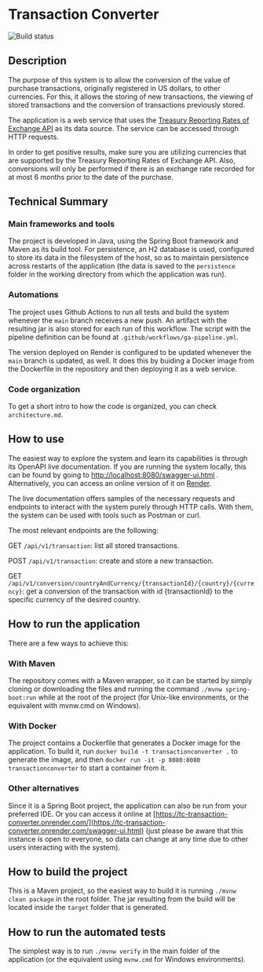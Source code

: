 # Transaction Converter

![Build status](https://github.com/ceccon-t/transactionconverter/actions/workflows/ga-pipeline.yml/badge.svg "Build status")

## Description

The purpose of this system is to allow the conversion of the value of purchase transactions, originally registered in US dollars, to other currencies. For this, it allows the storing of new transactions, the viewing of stored transactions and the conversion of transactions previously stored.

The application is a web service that uses the [Treasury Reporting Rates of Exchange API](https://fiscaldata.treasury.gov/datasets/treasury-reporting-rates-exchange/treasury-reporting-rates-of-exchange) as its data source. The service can be accessed through HTTP requests.

In order to get positive results, make sure you are utilizing currencies that are supported by the Treasury Reporting Rates of Exchange API. Also, conversions will only be performed if there is an exchange rate recorded for at most 6 months prior to the date of the purchase.


## Technical Summary

### Main frameworks and tools

The project is developed in Java, using the Spring Boot framework and Maven as its build tool. For persistence, an H2 database is used, configured to store its data in the filesystem of the host, so as to maintain persistence across restarts of the application (the data is saved to the `persistence` folder in the working directory from which the application was run).

### Automations

The project uses Github Actions to run all tests and build the system whenever the `main` branch receives a new push. An artifact with the resulting jar is also stored for each run of this workflow. The script with the pipeline definition can be found at `.github/workflows/ga-pipeline.yml`.

The version deployed on Render is configured to be updated whenever the `main` branch is updated, as well. It does this by buiding a Docker image from the Dockerfile in the repository and then deploying it as a web service.

### Code organization

To get a short intro to how the code is organized, you can check `architecture.md`.


## How to use

The easiest way to explore the system and learn its capabilities is through its OpenAPI live documentation. If you are running the system locally, this can be found by going to [http://localhost:8080/swagger-ui.html](http://localhost:8080/swagger-ui.html) . Alternatively, you can access an online version of it on [Render](https://tc-transaction-converter.onrender.com/swagger-ui.html).

The live documentation offers samples of the necessary requests and endpoints to interact with the system purely through HTTP calls. With them, the system can be used with tools such as Postman or curl.

The most relevant endpoints are the following:

GET `/api/v1/transaction`: list all stored transactions.

POST `/api/v1/transaction`: create and store a new transaction.

GET `/api/v1/conversion/countryAndCurrency/{transactionId}/{country}/{currency}`: get a conversion of the transaction with id {transactionId} to the specific currency of the desired country.


## How to run the application

There are a few ways to achieve this:

### With Maven

The repository comes with a Maven wrapper, so it can be started by simply cloning or downloading the files and running the command `./mvnw spring-boot:run` while at the root of the project (for Unix-like environments, or the equivalent with mvnw.cmd on Windows).

### With Docker

The project contains a Dockerfile that generates a Docker image for the application. To build it, run `docker build -t transactionconverter .` to generate the image, and then `docker run -it -p 8080:8080 transactionconverter` to start a container from it.

### Other alternatives

Since it is a Spring Boot project, the application can also be run from your preferred IDE. Or you can access it online at [https://tc-transaction-converter.onrender.com/](https://tc-transaction-converter.onrender.com/swagger-ui.html) (just please be aware that this instance is open to everyone, so data can change at any time due to other users interacting with the system).


## How to build the project

This is a Maven project, so the easiest way to build it is running `./mvnw clean package` in the root folder. The jar resulting from the build will be located inside the `target` folder that is generated.


## How to run the automated tests

The simplest way is to run `./mvnw verify` in the main folder of the application (or the equivalent using `mvnw.cmd` for Windows environments).

